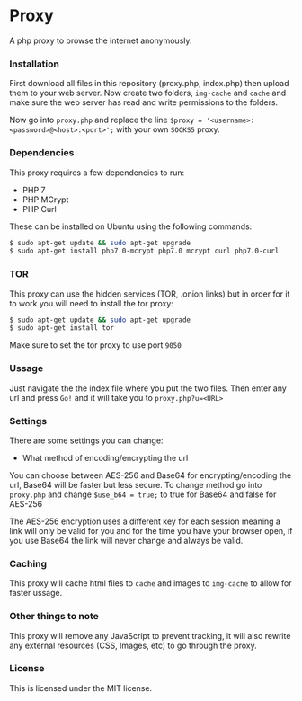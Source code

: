 # Proxy
A php proxy to browse the internet anonymously.

### Installation

First download all files in this repository (proxy.php, index.php) then upload them to your web server. 
Now create two folders, `img-cache` and `cache` and make sure the web server has read and write permissions to the folders.

Now go into `proxy.php` and replace the line `$proxy = '<username>:<password>@<host>:<port>';` with your own `SOCKS5` proxy.

### Dependencies

This proxy requires a few dependencies to run:

  - PHP 7
  - PHP MCrypt
  - PHP Curl
  
These can be installed on Ubuntu using the following commands:

```sh
$ sudo apt-get update && sudo apt-get upgrade
$ sudo apt-get install php7.0-mcrypt php7.0 mcrypt curl php7.0-curl
```

### TOR

This proxy can use the hidden services (TOR, .onion links) but in order for it to work you will need to install the tor proxy:

```sh
$ sudo apt-get update && sudo apt-get upgrade
$ sudo apt-get install tor
```

Make sure to set the tor proxy to use port `9050`

### Ussage

Just navigate the the index file where you put the two files. Then enter any url and press `Go!` and it will take you to `proxy.php?u=<URL>`

### Settings

There are some settings you can change:

  - What method of encoding/encrypting the url
  
You can choose between AES-256 and Base64 for encrypting/encoding the url, Base64 will be faster but less secure. To change method go into `proxy.php` and change `$use_b64 = true;` to true for Base64 and false for AES-256

The AES-256 encryption uses a different key for each session meaning a link will only be valid for you and for the time you have your browser open, if you use Base64 the link will never change and always be valid.

### Caching

This proxy will cache html files to `cache` and images to `img-cache` to allow for faster ussage.

### Other things to note

This proxy will remove any JavaScript to prevent tracking, it will also rewrite any external resources (CSS, Images, etc) to go through the proxy.

### License

This is licensed under the MIT license.
